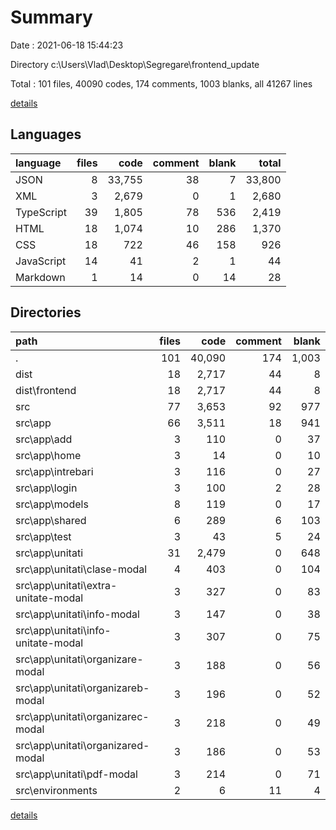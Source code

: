 # Summary

Date : 2021-06-18 15:44:23

Directory c:\Users\Vlad\Desktop\Segregare\frontend_update

Total : 101 files,  40090 codes, 174 comments, 1003 blanks, all 41267 lines

[details](details.md)

## Languages
| language | files | code | comment | blank | total |
| :--- | ---: | ---: | ---: | ---: | ---: |
| JSON | 8 | 33,755 | 38 | 7 | 33,800 |
| XML | 3 | 2,679 | 0 | 1 | 2,680 |
| TypeScript | 39 | 1,805 | 78 | 536 | 2,419 |
| HTML | 18 | 1,074 | 10 | 286 | 1,370 |
| CSS | 18 | 722 | 46 | 158 | 926 |
| JavaScript | 14 | 41 | 2 | 1 | 44 |
| Markdown | 1 | 14 | 0 | 14 | 28 |

## Directories
| path | files | code | comment | blank | total |
| :--- | ---: | ---: | ---: | ---: | ---: |
| . | 101 | 40,090 | 174 | 1,003 | 41,267 |
| dist | 18 | 2,717 | 44 | 8 | 2,769 |
| dist\frontend | 18 | 2,717 | 44 | 8 | 2,769 |
| src | 77 | 3,653 | 92 | 977 | 4,722 |
| src\app | 66 | 3,511 | 18 | 941 | 4,470 |
| src\app\add | 3 | 110 | 0 | 37 | 147 |
| src\app\home | 3 | 14 | 0 | 10 | 24 |
| src\app\intrebari | 3 | 116 | 0 | 27 | 143 |
| src\app\login | 3 | 100 | 2 | 28 | 130 |
| src\app\models | 8 | 119 | 0 | 17 | 136 |
| src\app\shared | 6 | 289 | 6 | 103 | 398 |
| src\app\test | 3 | 43 | 5 | 24 | 72 |
| src\app\unitati | 31 | 2,479 | 0 | 648 | 3,127 |
| src\app\unitati\clase-modal | 4 | 403 | 0 | 104 | 507 |
| src\app\unitati\extra-unitate-modal | 3 | 327 | 0 | 83 | 410 |
| src\app\unitati\info-modal | 3 | 147 | 0 | 38 | 185 |
| src\app\unitati\info-unitate-modal | 3 | 307 | 0 | 75 | 382 |
| src\app\unitati\organizare-modal | 3 | 188 | 0 | 56 | 244 |
| src\app\unitati\organizareb-modal | 3 | 196 | 0 | 52 | 248 |
| src\app\unitati\organizarec-modal | 3 | 218 | 0 | 49 | 267 |
| src\app\unitati\organizared-modal | 3 | 186 | 0 | 53 | 239 |
| src\app\unitati\pdf-modal | 3 | 214 | 0 | 71 | 285 |
| src\environments | 2 | 6 | 11 | 4 | 21 |

[details](details.md)